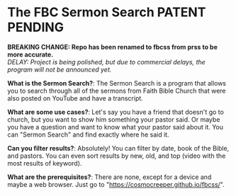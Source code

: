 # The FBC Sermon Search PATENT PENDING
**BREAKING CHANGE: Repo has been renamed to fbcss from prss to be more accurate.**\
*DELAY: Project is being polished, but due to commercial delays, the program will not be announced yet.*

**What is the Sermon Search?**: The Sermon Search is a program that allows you to search through all of the sermons from Faith Bible Church that were also posted on YouTube and have a transcript.

**What are some use cases?**: Let's say you have a friend that doesn't go to church, but you want to show him something your pastor said. Or maybe you have a question and want to know what your pastor said about it. You can "Sermon Search" and find exactly where he said it.

**Can you filter results?**: Absolutely! You can filter by date, book of the Bible, and pastors. You can even sort results by new, old, and top (video with the most results of keyword).

**What are the prerequisites?**: There are none, except for a device and maybe a web browser. Just go to "https://cosmocreeper.github.io/fbcss/".
